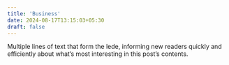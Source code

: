 ```yaml
---
title: 'Business'
date: 2024-08-17T13:15:03+05:30
draft: false
---
```


Multiple lines of text that form the lede, informing new readers quickly and efficiently about what’s most interesting in this post’s contents.